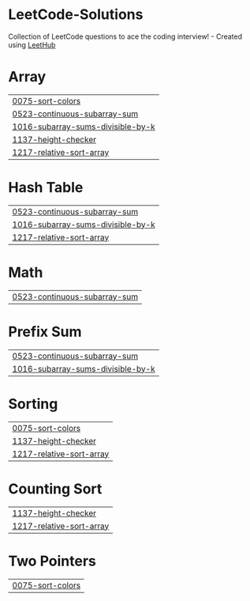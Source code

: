 # LeetCode-Solutions
Collection of LeetCode questions to ace the coding interview! - Created using [LeetHub](https://github.com/QasimWani/LeetHub)


# Array
|  |
| ------- |
| [0075-sort-colors](https://github.com/Maurya2811/LeetCode-GFG-Solutions/tree/master/0075-sort-colors) |
| [0523-continuous-subarray-sum](https://github.com/Maurya2811/LeetCode-GFG-Solutions/tree/master/0523-continuous-subarray-sum) |
| [1016-subarray-sums-divisible-by-k](https://github.com/Maurya2811/LeetCode-GFG-Solutions/tree/master/1016-subarray-sums-divisible-by-k) |
| [1137-height-checker](https://github.com/Maurya2811/LeetCode-GFG-Solutions/tree/master/1137-height-checker) |
| [1217-relative-sort-array](https://github.com/Maurya2811/LeetCode-GFG-Solutions/tree/master/1217-relative-sort-array) |
# Hash Table
|  |
| ------- |
| [0523-continuous-subarray-sum](https://github.com/Maurya2811/LeetCode-GFG-Solutions/tree/master/0523-continuous-subarray-sum) |
| [1016-subarray-sums-divisible-by-k](https://github.com/Maurya2811/LeetCode-GFG-Solutions/tree/master/1016-subarray-sums-divisible-by-k) |
| [1217-relative-sort-array](https://github.com/Maurya2811/LeetCode-GFG-Solutions/tree/master/1217-relative-sort-array) |
# Math
|  |
| ------- |
| [0523-continuous-subarray-sum](https://github.com/Maurya2811/LeetCode-GFG-Solutions/tree/master/0523-continuous-subarray-sum) |
# Prefix Sum
|  |
| ------- |
| [0523-continuous-subarray-sum](https://github.com/Maurya2811/LeetCode-GFG-Solutions/tree/master/0523-continuous-subarray-sum) |
| [1016-subarray-sums-divisible-by-k](https://github.com/Maurya2811/LeetCode-GFG-Solutions/tree/master/1016-subarray-sums-divisible-by-k) |
# Sorting
|  |
| ------- |
| [0075-sort-colors](https://github.com/Maurya2811/LeetCode-GFG-Solutions/tree/master/0075-sort-colors) |
| [1137-height-checker](https://github.com/Maurya2811/LeetCode-GFG-Solutions/tree/master/1137-height-checker) |
| [1217-relative-sort-array](https://github.com/Maurya2811/LeetCode-GFG-Solutions/tree/master/1217-relative-sort-array) |
# Counting Sort
|  |
| ------- |
| [1137-height-checker](https://github.com/Maurya2811/LeetCode-GFG-Solutions/tree/master/1137-height-checker) |
| [1217-relative-sort-array](https://github.com/Maurya2811/LeetCode-GFG-Solutions/tree/master/1217-relative-sort-array) |
# Two Pointers
|  |
| ------- |
| [0075-sort-colors](https://github.com/Maurya2811/LeetCode-GFG-Solutions/tree/master/0075-sort-colors) |